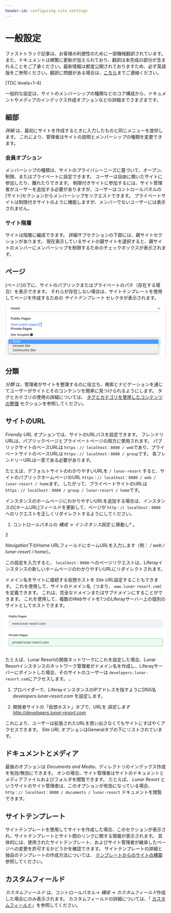 ```yaml
---
header-id: configuring-site-settings
---
```


# 一般設定

<p class="alert alert-info"><span class="wysiwyg-color-blue120">ファストトラック記事は、お客様の利便性のために一部機械翻訳されています。また、ドキュメントは頻繁に更新が加えられており、翻訳は未完成の部分が含まれることをご了承ください。最新情報は都度公開されておりますため、必ず英語版をご参照ください。翻訳に問題がある場合は、<a href="mailto:support-content-jp@liferay.com">こちら</a>までご連絡ください。</span></p>

[TOC levels=1-4]

一般的な設定は、サイトのメンバーシップの種類などのコア構成から、ドキュメントやメディアのインデックス作成オプションなどの詳細までさまざまです。

## 細部

*詳細* は、最初にサイトを作成するときに入力したものと同じメニューを提供します。 これにより、管理者はサイトの説明とメンバーシップの種類を変更できます。

### 会員オプション

メンバーシップの種類は、サイトのプライバシーニーズに基づいて、オープン、制限、またはプライベートに設定できます。 ユーザーは自由に開いたサイトに参加したり、離れたりできます。 制限付きサイトに参加するには、サイト管理者がユーザーを追加する必要がありますが、ユーザーはコントロールパネルの[サイト]セクションからメンバーシップをリクエストできます。 プライベートサイトは制限付きサイトのように機能しますが、メンバーでないユーザーには表示されません。

### サイト階層

サイトは階層に編成できます。 詳細サブセクションの下部には、親サイトセクションがあります。 現在表示しているサイトの親サイトを選択すると、親サイトのメンバーにメンバーシップを制限するためのチェックボックスが表示されます。

## ページ

[ページ]の下に、サイトのパブリックまたはプライベートのパテ（存在する場合）を表示できます。 それらが存在しない場合は、サイトテンプレートを使用してページを作成するための *サイトテンプレート* セレクタが表示されます。

![図1：サイトテンプレートの選択。](../../../../images/selecting-site-template.png)

## 分類

*分類* は、管理者がサイトを整理するのに役立ち、検索とナビゲーションを通じてユーザーがサイトとそのコンテンツを簡単に見つけられるようにします。 タグとカテゴリの使用の詳細については、 [タグとカテゴリを使用したコンテンツの整理](/docs/7-1/user/-/knowledge_base/u/organizing-content-with-tags-and-categories) セクションを参照してください。

## サイトのURL

*Friendly URL* オプションでは、サイトのURLパスを設定できます。 フレンドリURLは、パブリックページとプライベートページの両方に使用されます。 パブリックサイトのベースURLは `https：// localhost：8080 / web`であり、プライベートサイトのベースURLは `https：// localhost：8080 / group`です。 各フレンドリーURLは一意である必要があります。

たとえば、デフォルトサイトのわかりやすいURLを `/ lunar-resort` すると、サイトのパブリックホームページのURL `https：// localhost：8080 / web / lunar-resort / home`ます。 したがって、プライベートサイトのURLは `https：// localhost：8080 / group / lunar-resort / home`です。

インスタンスのホームページにわかりやすいURLを追加する場合は、インスタンスの[ホームURL]フィールドを更新して、ページが `http：// localhost：8080` へのリクエストを正しくリダイレクトするようにしてください。

1.  コントロールパネルの *構成* → *インスタンス設定* に移動し* 。</p></li>

2

*Navigation*下のHome URLフィールドにホームURLを入力します（例： */ web / lunar-resort / home*）。</ol>

この設定を入力すると、 `localhost：8080` へのページリクエストは、Liferayインスタンスの新しいホームページのわかりやすいURLにリダイレクトされます。

ドメイン名をサイトに接続する仮想ホストを *Site URL*設定することもできます。 これを使用して、サイトのドメイン名（つまり、 `www.lunar-resort.com`）を定義できます。 これは、完全なドメインまたはサブドメインにすることができます。 これを使用して、複数のWebサイトを1つのLiferayサーバー上の個別のサイトとしてホストできます。

![図2：仮想ホストを構成する場合、サイトのパブリックページとプライベートページを異なるドメインに構成できます。](../../../../images/settting-virtual-hosts.png)

たとえば、Lunar Resortの開発ネットワークにこれを設定した場合、Lunar Resortインスタンスのネットワーク管理者がドメイン名を作成し、Liferayサーバーにポイントした場合、そのサイトのユーザーは `developers.lunar-resort.com`にアクセスします。 。

1.  プロバイダーで、LiferayインスタンスのIPアドレスを指すようにDNS名 *developers.lunar-resort.com* を設定します。

2.  開発者サイトの「仮想ホスト」タブで、URLを *設定します<http://developers.lunar-resort.com>*

これにより、ユーザーは拡張されたURLを思い出さなくてもサイトにすばやくアクセスできます。 *Site URL* オプションはGeneralタブの下にリストされています。

## ドキュメントとメディア

最後のオプションは *Documents and Media*、ディレクトリのインデックス作成を有効/無効にできます。 オンの場合、サイト管理者はサイトのドキュメントとメディアファイルおよびフォルダを閲覧できます。 たとえば、 *Lunar Resort* というサイトのサイト管理者は、このオプションが有効になっている場合、 `http：// localhost：8080 / documents / lunar-resort` ドキュメントを閲覧できます。

## サイトテンプレート

サイトテンプレートを使用してサイトを作成した場合、このセクションが表示され、サイトテンプレートとサイト間のリンクに関する情報が表示されます。 具体的には、使用されたサイトテンプレート、およびサイト管理者が継承したページへの変更を許可するかどうかを確認できます。 サイトテンプレートの詳細と独自のテンプレートの作成方法については、 [テンプレートからのサイトの構築](/docs/7-1/user/-/knowledge_base/u/building-sites-from-templates)参照してください。

## カスタムフィールド

*カスタムフィールド* は、コントロールパネル→ *構成* → *カスタムフィールド*作成した場合にのみ表示されます。 カスタムフィールドの詳細については、「 [カスタムフィールド](/docs/7-1/user/-/knowledge_base/u/setting-up)」を参照してください。
